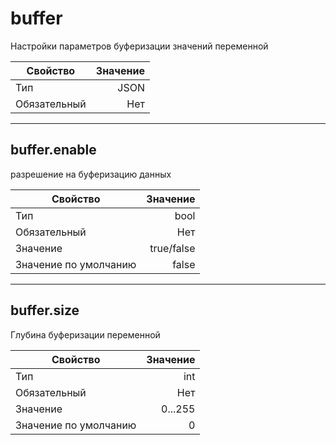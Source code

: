 # **buffer**

Настройки параметров буферизации значений переменной

|Свойство|Значение|
|----|---:|
|Тип|JSON|
|Обязательный|Нет|

----

## **buffer**.**enable**

разрешение на буферизацию данных

|Свойство|Значение|
|----|---:|
|Тип|bool|
|Обязательный|Нет|
|Значение|true/false|
|Значение по умолчанию|false|

----

## **buffer**.**size**  

Глубина буферизации переменной

|Свойство|Значение|
|----|---:|
|Тип|int|
|Обязательный|Нет|
|Значение|0...255|
|Значение по умолчанию|0|
